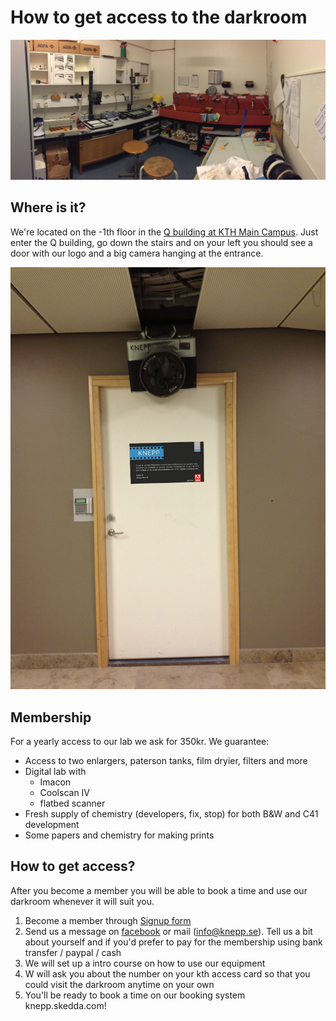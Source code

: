 # How to get access to the darkroom

![](../.gitbook/assets/darkroom3.jpg)

## Where is it?

We're located on the -1th floor in the [Q building at KTH Main Campus](https://www.google.com/maps/place/Malvinas+V%C3%A4g+4,+114+28+Stockholm/@59.3501665,18.0647645,17z/data=!3m1!4b1!4m5!3m4!1s0x465f9d6b2e04a231:0x50419256350f01a1!8m2!3d59.3501665!4d18.0669532). Just enter the Q building, go down the stairs and on your left you should see a door with our logo and a big camera hanging at the entrance.

![](../.gitbook/assets/screenshot-2020-09-03-at-13.51.14.png)

## Membership

For a yearly access to our lab we ask for 350kr. We guarantee:

* Access to two enlargers, paterson tanks, film dryier, filters and more
* Digital lab with 
  * Imacon
  * Coolscan IV
  * flatbed scanner
* Fresh supply of chemistry \(developers, fix, stop\) for both B&W and C41 development
* Some papers and chemistry for making prints

## How to get access?

After you become a member you will be able to book a time and use our darkroom whenever it will suit you.

1. Become a member through [Signup form](https://forms.gle/g8pPNQWrsmEnE9i37)
2. Send us a message on [facebook](https://www.facebook.com/KneppKTH/) or mail \(info@knepp.se\). Tell us a bit about yourself and if you'd prefer to pay for the membership using bank transfer / paypal / cash
3. We will set up a intro course on how to use our equipment
4. W will ask you about the number on your kth access card so that you could visit the darkroom anytime on your own
5. You'll be ready to book a time on our booking system knepp.skedda.com!



